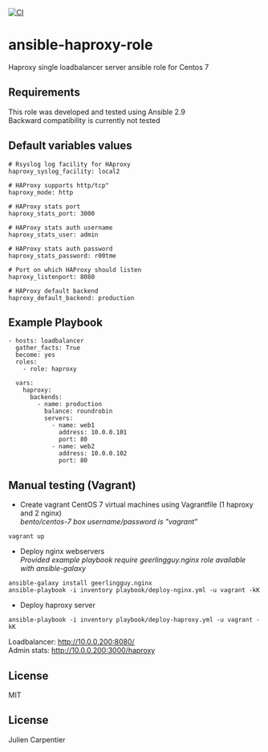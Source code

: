 [![CI](https://travis-ci.org/j-carpentier/ansible-haproxy-role.svg?branch=master)](https://travis-ci.org/github/j-carpentier/ansible-haproxy-role)

ansible-haproxy-role
=========

Haproxy single loadbalancer server ansible role for Centos 7

Requirements
------------

This role was developed and tested using Ansible 2.9  
Backward compatibility is currently not tested

Default variables values
------------------------
```
# Rsyslog log facility for HAproxy
haproxy_syslog_facility: local2

# HAProxy supports http/tcp"
haproxy_mode: http

# HAProxy stats port
haproxy_stats_port: 3000

# HAProxy stats auth username
haproxy_stats_user: admin

# HAProxy stats auth password
haproxy_stats_password: r00tme

# Port on which HAProxy should listen
haproxy_listenport: 8080

# HAProxy default backend
haproxy_default_backend: production
```

Example Playbook
----------------
```
- hosts: loadbalancer
  gather_facts: True
  become: yes
  roles:
    - role: haproxy

  vars:
    haproxy:
      backends:
        - name: production
          balance: roundrobin
          servers:
            - name: web1
              address: 10.0.0.101
              port: 80
            - name: web2
              address: 10.0.0.102
              port: 80
```

Manual testing (Vagrant)
------------------------

- Create vagrant CentOS 7 virtual machines using Vagrantfile (1 haproxy and 2 nginx)  
<em>bento/centos-7 box username/password is "vagrant"</em>
```
vagrant up
```

- Deploy nginx webservers  
<em>Provided example playbook require geerlingguy.nginx role available with ansible-galaxy</em>  
```
ansible-galaxy install geerlingguy.nginx
ansible-playbook -i inventory playbook/deploy-nginx.yml -u vagrant -kK
```

- Deploy haproxy server  
```
ansible-playbook -i inventory playbook/deploy-haproxy.yml -u vagrant -kK
```

Loadbalancer: http://10.0.0.200:8080/  
Admin stats: http://10.0.0.200:3000/haproxy


License
-------

MIT


License
-------

Julien Carpentier
